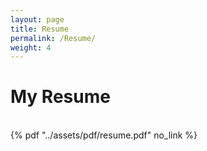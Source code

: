 ```yaml
---
layout: page
title: Resume
permalink: /Resume/
weight: 4
---
```


# **My Resume**

<br/>

<div class="row">
    {% pdf "../assets/pdf/resume.pdf" no_link %}
</div>
